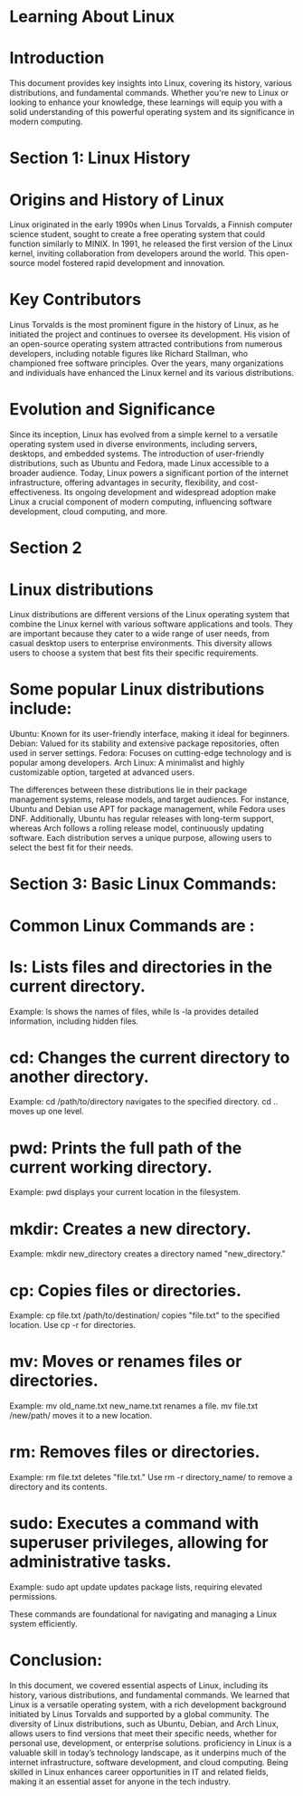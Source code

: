 # Learning About Linux

# Introduction
This document provides key insights into Linux, covering its history, various distributions, and fundamental commands. Whether you're new to Linux or looking to enhance your knowledge, these learnings will equip you with a solid understanding of this powerful operating system and its significance in modern computing.

# Section 1: Linux History

# Origins and History of Linux
Linux originated in the early 1990s when Linus Torvalds, a Finnish computer science student, sought to create a free operating system that could function similarly to MINIX. In 1991, he released the first version of the Linux kernel, inviting collaboration from developers around the world. This open-source model fostered rapid development and innovation.

# Key Contributors
Linus Torvalds is the most prominent figure in the history of Linux, as he initiated the project and continues to oversee its development. His vision of an open-source operating system attracted contributions from numerous developers, including notable figures like Richard Stallman, who championed free software principles. Over the years, many organizations and individuals have enhanced the Linux kernel and its various distributions.

# Evolution and Significance
Since its inception, Linux has evolved from a simple kernel to a versatile operating system used in diverse environments, including servers, desktops, and embedded systems. The introduction of user-friendly distributions, such as Ubuntu and Fedora, made Linux accessible to a broader audience. Today, Linux powers a significant portion of the internet infrastructure, offering advantages in security, flexibility, and cost-effectiveness. Its ongoing development and widespread adoption make Linux a crucial component of modern computing, influencing software development, cloud computing, and more.

# Section 2
# Linux distributions
Linux distributions are different versions of the Linux operating system that combine the Linux kernel with various software applications and tools. They are important because they cater to a wide range of user needs, from casual desktop users to enterprise environments. This diversity allows users to choose a system that best fits their specific requirements.

# Some popular Linux distributions include:

Ubuntu: Known for its user-friendly interface, making it ideal for beginners.
Debian: Valued for its stability and extensive package repositories, often used in server settings.
Fedora: Focuses on cutting-edge technology and is popular among developers.
Arch Linux: A minimalist and highly customizable option, targeted at advanced users.

The differences between these distributions lie in their package management systems, release models, and target audiences. For instance, Ubuntu and Debian use APT for package management, while Fedora uses DNF. Additionally, Ubuntu has regular releases with long-term support, whereas Arch follows a rolling release model, continuously updating software. Each distribution serves a unique purpose, allowing users to select the best fit for their needs.

# Section 3: Basic Linux Commands:

# Common Linux Commands are :

# ls: Lists files and directories in the current directory.
Example: ls shows the names of files, while ls -la provides detailed information, including hidden files.

# cd: Changes the current directory to another directory.
Example: cd /path/to/directory navigates to the specified directory. cd .. moves up one level.

# pwd: Prints the full path of the current working directory.
Example: pwd displays your current location in the filesystem.

# mkdir: Creates a new directory.
Example: mkdir new_directory creates a directory named "new_directory."

# cp: Copies files or directories.
Example: cp file.txt /path/to/destination/ copies "file.txt" to the specified location. Use cp -r for directories.

# mv: Moves or renames files or directories.
Example: mv old_name.txt new_name.txt renames a file. mv file.txt /new/path/ moves it to a new location.

# rm: Removes files or directories.
Example: rm file.txt deletes "file.txt." Use rm -r directory_name/ to remove a directory and its contents.

# sudo: Executes a command with superuser privileges, allowing for administrative tasks.
Example: sudo apt update updates package lists, requiring elevated permissions.

These commands are foundational for navigating and managing a Linux system efficiently.


# Conclusion:
In this document, we covered essential aspects of Linux, including its history, various distributions, and fundamental commands. We learned that Linux is a versatile operating system, with a rich development background initiated by Linus Torvalds and supported by a global community. The diversity of Linux distributions, such as Ubuntu, Debian, and Arch Linux, allows users to find versions that meet their specific needs, whether for personal use, development, or enterprise solutions. proficiency in Linux is a valuable skill in today’s technology landscape, as it underpins much of the internet infrastructure, software development, and cloud computing. Being skilled in Linux enhances career opportunities in IT and related fields, making it an essential asset for anyone in the tech industry.


